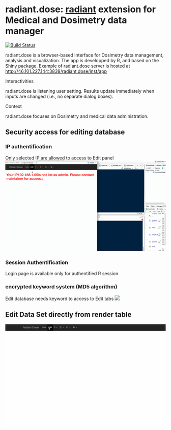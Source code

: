# radiant.dose: [radiant](https://github.com/radiant-rstats) extension for Medical and Dosimetry data manager

[![Build Status](https://travis-ci.org/kmezhoud/radiant.dose.png?branch=master)](https://travis-ci.org/kmezhoud/radiant.dose)


radiant.dose is a browser-based interface for Dosimetry data management, analysis and visualization. The app is developped by R, and based on the Shiny package. Example of radiant.dose server is hosted at http://46.101.227.144:3838/radiant.dose/inst/app

Interactivities

radiant.dose is listening user setting. Results update immediately when inputs are changed (i.e., no separate dialog boxes).

Context

radiant.dose focuses on Dosimetry and medical data administration.

## Security access for editing database

### IP authentification
Only selected IP are allowed to access to Edit panel
<img src="./demoIP.gif">

### Session Authentification
Login page is available only for authentified R session.

### encrypted keyword system  (MD5 algorithm)
Edit database needs keyword to access to Edit tabs
<img src="./login.gif">

## Edit Data Set directly from render table
<img src="./eData.gif">
